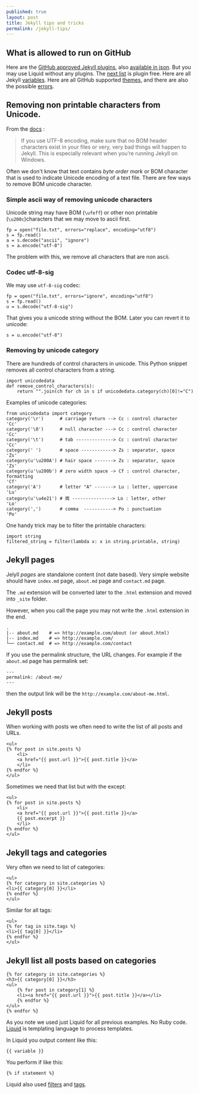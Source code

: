 ```yaml
---
published: true
layout: post
title: Jekyll tips and tricks
permalink: /jekyll-tips/
---
```


## What is allowed to run on GitHub

Here are the [GitHub approved Jekyll plugins](https://pages.github.com/versions/), also [available in json](https://pages.github.com/versions.json).
But you may use Liquid without any plugins. The [next list](https://jekyllcodex.org/without-plugins/) is plugin free.
Here are all Jekyll [variables](https://jekyllrb.com/docs/variables/).
Here are all GitHub supported [themes](https://pages.github.com/themes/), and there are also the possible [errors](https://help.github.com/en/github/working-with-github-pages/troubleshooting-jekyll-build-errors-for-github-pages-sites#file-is-a-symlink).


## Removing non printable characters from Unicode.

From the [docs](https://jekyllrb.com/docs/installation/windows/) :

>If you use UTF-8 encoding, make sure that no BOM header characters exist in your files or very, very bad things will happen to Jekyll. This is especially relevant when you’re running Jekyll on Windows.

Often we don't know that text contains *byte order mark* or BOM character that is used to indicate Unicode encoding of a text file. 
There are few ways to remove BOM unicode character.

### Simple ascii way of removing unicode characters

Unicode string may have BOM (`\ufeff`) or other non printable (`\u200c`)characters that we may move to ascii first.

    fp = open("file.txt", errors="replace", encoding="utf8")
    s = fp.read()
    a = s.decode("ascii", "ignore")
    s = a.encode("utf-8")

The problem with this, we remove all characters that are non ascii.


### Codec utf-8-sig

We may use `utf-8-sig` codec:

    fp = open("file.txt", errors="ignore", encoding="utf8")
    s = fp.read()
    u = s.decode("utf-8-sig")

That gives you a unicode string without the BOM. Later you can revert it to unicode:

    s = u.encode("utf-8")


### Removing by unicode category

There are hundreds of control characters in unicode. This Python snippet removes all control characters from a string.

    import unicodedata
    def remove_control_characters(s):
        return "".join(ch for ch in s if unicodedata.category(ch)[0]!="C")

Examples of unicode categories:

    from unicodedata import category
    category('\r')      # carriage return --> Cc : control character
    'Cc'
    category('\0')      # null character ---> Cc : control character
    'Cc'
    category('\t')      # tab --------------> Cc : control character
    'Cc'
    category(' ')       # space ------------> Zs : separator, space
    'Zs'
    category(u'\u200A') # hair space -------> Zs : separator, space
    'Zs'
    category(u'\u200b') # zero width space -> Cf : control character, formatting
    'Cf'
    category('A')       # letter "A" -------> Lu : letter, uppercase
    'Lu'
    category(u'\u4e21') # 両 ---------------> Lo : letter, other
    'Lo'
    category(',')       # comma  -----------> Po : punctuation
    'Po'

One handy trick may be to filter the printable characters:

    import string
    filtered_string = filter(lambda x: x in string.printable, string)

## Jekyll pages

Jelyll *pages* are standalone content (not date based). Very simple website should have `index.md` page, `about.md` page and `contact.md` page.

The `.md` extension will be converted later to the `.html` extension and moved into `_site` folder.

However, when you call the page you may not write the `.html` extension in the end.

    .
    |-- about.md    # => http://example.com/about (or about.html)
    |-- index.md    # => http://example.com/
    └── contact.md  # => http://example.com/contact

If you use the permalink structure, the URL changes. For example if the `about.md` page has permalink set:

    ---
    permalink: /about-me/
    ---

then the output link will be the `http://example.com/about-me.html`.

## Jekyll posts

When working with posts we often need to write the list of all posts and URLs.

    <ul>
    {% for post in site.posts %}
        <li>
        <a href="{{ post.url }}">{{ post.title }}</a>
        </li>
    {% endfor %}
    </ul>

Sometimes we need that list but with the except:

    <ul>
    {% for post in site.posts %}
        <li>
        <a href="{{ post.url }}">{{ post.title }}</a>
        {{ post.excerpt }}
        </li>
    {% endfor %}
    </ul>

## Jekyll tags and categories

Very often we need to list of categories:

    <ul>
    {% for category in site.categories %}
    <li>{{ category[0] }}</li>
    {% endfor %}
    </ul>  

Similar for all tags:

    <ul>
    {% for tag in site.tags %}
    <li>{{ tag[0] }}</li>
    {% endfor %}
    </ul> 


## Jekyll list all posts based on categories

    {% for category in site.categories %}
    <h3>{{ category[0] }}</h3>
    <ul>
        {% for post in category[1] %}
        <li><a href="{{ post.url }}">{{ post.title }}</a></li>
        {% endfor %}
    </ul>
    {% endfor %}

As you note we used just Liquid for all previous examples. No Ruby code.
[Liquid](https://shopify.github.io/liquid/) is templating language to process templates.

In Liquid you output content like this:

    {{ variable }} 
    
You perform if like this:

    {% if statement %}

Liquid also used [filters](https://jekyllrb.com/docs/liquid/filters/) and [tags](https://jekyllrb.com/docs/liquid/tags/).

